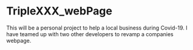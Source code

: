 # TripleXXX_webPage
This will be a personal project to help a local business during Covid-19. I have teamed up with two other developers to revamp a companies webpage.
